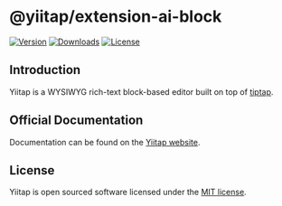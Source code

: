 # @yiitap/extension-ai-block
[![Version](https://img.shields.io/npm/v/@yiitap/extension-ai-block.svg?label=version)](https://www.npmjs.com/package/@yiitap/extension-ai-block)
[![Downloads](https://img.shields.io/npm/dm/@yiitap/extension-ai-block.svg)](https://npmcharts.com/compare/yiitap?minimal=true)
[![License](https://img.shields.io/npm/l/@yiitap/extension-ai-block.svg)](https://github.com/yiitap/yiitap/blob/main/LICENSE)

## Introduction
Yiitap is a WYSIWYG rich-text block-based editor built on top of [tiptap](https://tiptap.dev).

## Official Documentation
Documentation can be found on the [Yiitap website](https://yiitap.pileax.ai).

## License
Yiitap is open sourced software licensed under the [MIT license](https://github.com/yiitap/yiitap/blob/main/LICENSE).
